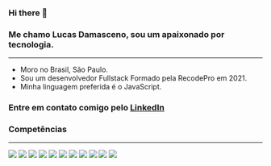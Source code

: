 ### Hi there 👋
### Me chamo Lucas Damasceno, sou um apaixonado por tecnologia.
<hr/>

- Moro no Brasil, São Paulo.
- Sou um desenvolvedor Fullstack Formado pela RecodePro em 2021.
- Minha linguagem preferida é o JavaScript.

### Entre em contato comigo pelo <a href="https://www.linkedin.com/in/lucas-damasceno-a162271b8/">LinkedIn</a>


### Competências
<hr/>
<p>
<img src="https://img.shields.io/static/v1?label=&message=HTML5&color=orange"/>
<img src="https://img.shields.io/static/v1?label=&message=CSS3&color=blue"/>
<img src="https://img.shields.io/static/v1?label=&message=JavaScript&color=yellow"/>
<img src="https://img.shields.io/static/v1?label=&message=MySQL&color=4895ef"/>
<img src="https://img.shields.io/static/v1?label=&message=MongoDB&color=2b9348"/>
<img src="https://img.shields.io/static/v1?label=&message=Git&color=orange"/>
<img src="https://img.shields.io/static/v1?label=&message=Bootstrap&color=7b2cbf"/>
<img src="https://img.shields.io/static/v1?label=&message=Linux-Ubuntu&color=orange"/>
<img src="https://img.shields.io/static/v1?label=&message=PHP&color=7251b5"/>
<img src="https://img.shields.io/static/v1?label=&message=Node&color=80b918"/>
<img src="https://img.shields.io/static/v1?label=&message=React%20JS&color=1e6091"/>
</p>
